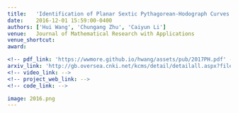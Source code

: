 ```yaml
---
title:   'Identification of Planar Sextic Pythagorean-Hodograph Curves'
date:    2016-12-01 15:59:00-0400
authors: ['Hui Wang', 'Chungang Zhu', 'Caiyun Li']
venue:   Journal of Mathematical Research with Applications
venue_shortcut: 
award:

<!-- pdf_link: 'https://wwmore.github.io/hwang/assets/pub/2017PH.pdf' -->
arxiv_link: 'http://gb.oversea.cnki.net/kcms/detail/detailall.aspx?filename=sxyj201701007&dbcode=CJFQ&dbname=CJFQTOTAL'
<!-- video_link: -->
<!-- project_web_link: -->
<!-- code_link: -->

image: 2016.png
---
```

